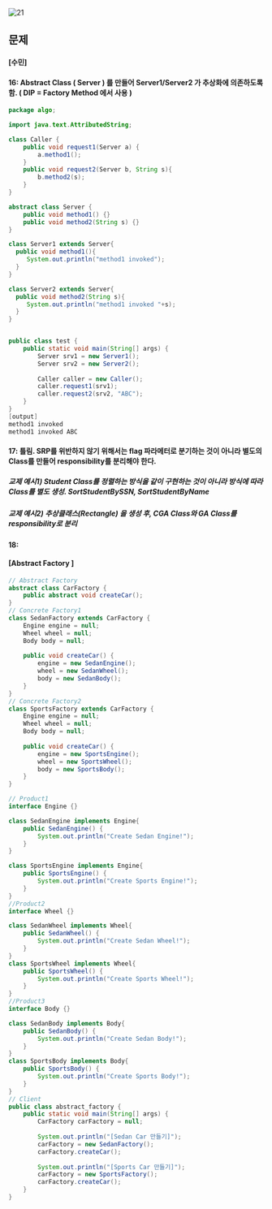 ![21](https://user-images.githubusercontent.com/69576676/132937972-fdc9375b-e9d6-4ee3-8de7-d20f5235c8ab.JPG)

문제 
----
#### [수민]
#### 16:  Abstract Class ( Server ) 를 만들어 Server1/Server2 가 추상화에 의존하도록 함. ( DIP = Factory Method 에서 사용 )
```java
package algo;

import java.text.AttributedString;

class Caller {	
    public void request1(Server a) {
        a.method1();
    }
    public void request2(Server b, String s){
        b.method2(s);
    }  
}

abstract class Server {
	public void method1() {}
	public void method2(String s) {}
}

class Server1 extends Server{
  public void method1(){
     System.out.println("method1 invoked");
  }
}

class Server2 extends Server{
  public void method2(String s){
     System.out.println("method1 invoked "+s);
  }
}


public class test {
	public static void main(String[] args) {
		Server srv1 = new Server1();
		Server srv2 = new Server2();
		
		Caller caller = new Caller();
		caller.request1(srv1);
		caller.request2(srv2, "ABC");
	}
}
[output]
method1 invoked
method1 invoked ABC
```
#### 17: 틀림. SRP를 위반하지 않기 위해서는 flag 파라메터로 분기하는 것이 아니라 별도의 Class를 만들어 responsibility를 분리해야 한다.
##### 교제 예시1) Student Class를 정렬하는 방식을 같이 구현하는 것이 아니라 방식에 따라 Class를 별도 생성. SortStudentBySSN, SortStudentByName
##### 교제 예시2) 추상클래스(Rectangle) 을 생성 후, CGA Class와 GA Class를 responsibility로 분리

#### 18:
#### [Abstract Factory ]
```java
// Abstract Factory 
abstract class CarFactory {
	public abstract void createCar(); 
}
// Concrete Factory1
class SedanFactory extends CarFactory {
	Engine engine = null;
	Wheel wheel = null;
	Body body = null;
	
	public void createCar() {
		engine = new SedanEngine();
		wheel = new SedanWheel();
		body = new SedanBody();	
	} 
}
// Concrete Factory2
class SportsFactory extends CarFactory {
	Engine engine = null;
	Wheel wheel = null;
	Body body = null;
	
	public void createCar() {
		engine = new SportsEngine();
		wheel = new SportsWheel();
		body = new SportsBody();	
	} 
}

// Product1
interface Engine {}

class SedanEngine implements Engine{
	public SedanEngine() { 
		System.out.println("Create Sedan Engine!"); 
	}
}

class SportsEngine implements Engine{
	public SportsEngine() {
		System.out.println("Create Sports Engine!");
	}
}
//Product2
interface Wheel {}

class SedanWheel implements Wheel{
	public SedanWheel() {
		System.out.println("Create Sedan Wheel!");
	}
}
class SportsWheel implements Wheel{
	public SportsWheel() {
		System.out.println("Create Sports Wheel!");
	}
}
//Product3
interface Body {}

class SedanBody implements Body{
	public SedanBody() {
		System.out.println("Create Sedan Body!");
	}
}
class SportsBody implements Body{
	public SportsBody() {
		System.out.println("Create Sports Body!");
	}
}
// Client
public class abstract_factory {
	public static void main(String[] args) {
		CarFactory carFactory = null;
		
		System.out.println("[Sedan Car 만들기]");
		carFactory = new SedanFactory();
		carFactory.createCar();
		
		System.out.println("[Sports Car 만들기]");
		carFactory = new SportsFactory();
		carFactory.createCar();
	}
}

```
